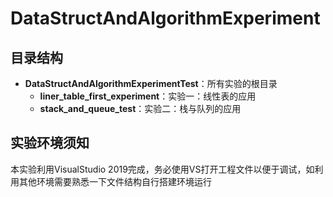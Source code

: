 # DataStructAndAlgorithmExperiment


## 目录结构



- **DataStructAndAlgorithmExperimentTest**：所有实验的根目录
  - **liner_table_first_experiment**：实验一：线性表的应用
  - **stack_and_queue_test**：实验二：栈与队列的应用



## 实验环境须知



本实验利用VisualStudio 2019完成，务必使用VS打开工程文件以便于调试，如利用其他环境需要熟悉一下文件结构自行搭建环境运行

